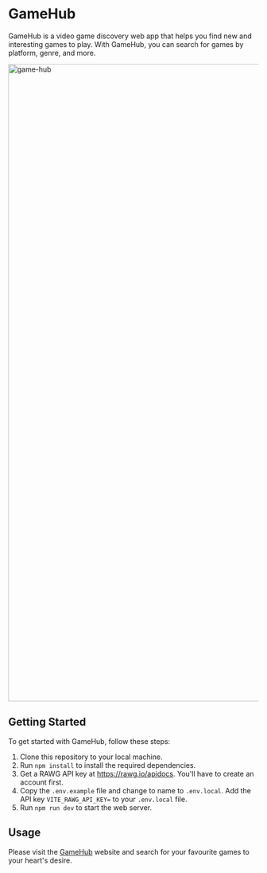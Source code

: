 # GameHub

GameHub is a video game discovery web app that helps you find new and interesting games to play. With GameHub, you can search for games by platform, genre, and more.

<img width="1280" alt="game-hub" src="https://user-images.githubusercontent.com/85605968/233994639-c2562df3-994b-49d4-91a3-aceee7384e2e.png">

## Getting Started

To get started with GameHub, follow these steps:

1. Clone this repository to your local machine.
2. Run `npm install` to install the required dependencies.
3. Get a RAWG API key at https://rawg.io/apidocs. You'll have to create an account first.
4. Copy the ``.env.example`` file and change to name to ``.env.local``. Add the API key ``VITE_RAWG_API_KEY=`` to your ``.env.local`` file.
5. Run `npm run dev` to start the web server.

## Usage

Please visit the [GameHub](https://game-hub-ruddy.vercel.app/) website and search for your favourite games to your heart's desire.

